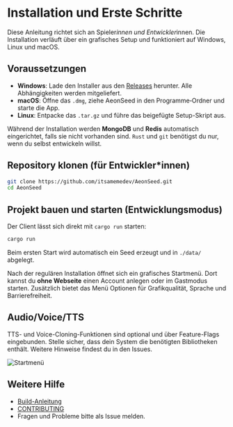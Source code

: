 # Installation und Erste Schritte

Diese Anleitung richtet sich an Spieler*innen und Entwickler*innen. Die Installation verläuft über ein grafisches Setup und funktioniert auf Windows, Linux und macOS.

## Voraussetzungen

* **Windows**: Lade den Installer aus den [Releases](https://github.com/itsamemedev/AeonSeed/releases) herunter. Alle Abhängigkeiten werden mitgeliefert.
* **macOS**: Öffne das `.dmg`, ziehe AeonSeed in den Programme‑Ordner und starte die App.
* **Linux**: Entpacke das `.tar.gz` und führe das beigefügte Setup-Skript aus.

Während der Installation werden **MongoDB** und **Redis** automatisch eingerichtet, falls sie nicht vorhanden sind. `Rust` und `git` benötigst du nur, wenn du selbst entwickeln willst.

## Repository klonen (für Entwickler*innen)

```bash
git clone https://github.com/itsamemedev/AeonSeed.git
cd AeonSeed
```

## Projekt bauen und starten (Entwicklungsmodus)

Der Client lässt sich direkt mit `cargo run` starten:

```bash
cargo run
```

Beim ersten Start wird automatisch ein Seed erzeugt und in `./data/` abgelegt.

Nach der regulären Installation öffnet sich ein grafisches Startmenü. Dort kannst du **ohne Webseite** einen Account anlegen oder im Gastmodus starten. Zusätzlich bietet das Menü Optionen für Grafikqualität, Sprache und Barrierefreiheit.

## Audio/Voice/TTS

TTS- und Voice-Cloning-Funktionen sind optional und über Feature-Flags eingebunden. Stelle sicher, dass dein System die benötigten Bibliotheken enthält. Weitere Hinweise findest du in den Issues.

![Startmenü](../assets/start_menu.png)

## Weitere Hilfe

- [Build-Anleitung](./BUILD.md)
- [CONTRIBUTING](../CONTRIBUTING.md)
- Fragen und Probleme bitte als Issue melden.

